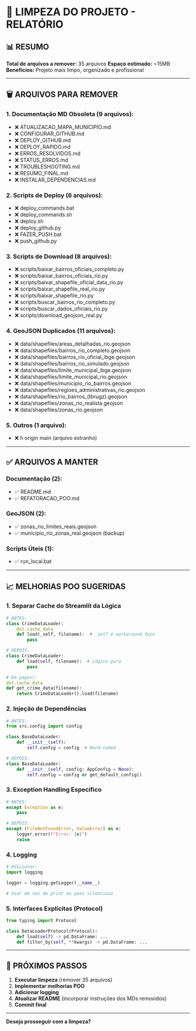 # 🧹 LIMPEZA DO PROJETO - RELATÓRIO

## 📊 RESUMO

**Total de arquivos a remover:** 35 arquivos
**Espaço estimado:** ~15MB
**Benefícios:** Projeto mais limpo, organizado e profissional

---

## 🗑️ ARQUIVOS PARA REMOVER

### 1. Documentação MD Obsoleta (9 arquivos):
- ❌ ATUALIZACAO_MAPA_MUNICIPIO.md
- ❌ CONFIGURAR_GITHUB.md
- ❌ DEPLOY_GITHUB.md
- ❌ DEPLOY_RAPIDO.md
- ❌ ERROS_RESOLVIDOS.md
- ❌ STATUS_ERROS.md
- ❌ TROUBLESHOOTING.md
- ❌ RESUMO_FINAL.md
- ❌ INSTALAR_DEPENDENCIAS.md

### 2. Scripts de Deploy (6 arquivos):
- ❌ deploy_commands.bat
- ❌ deploy_commands.sh
- ❌ deploy.sh
- ❌ deploy_github.py
- ❌ FAZER_PUSH.bat
- ❌ push_github.py

### 3. Scripts de Download (8 arquivos):
- ❌ scripts/baixar_bairros_oficiais_completo.py
- ❌ scripts/baixar_bairros_oficiais_rio.py
- ❌ scripts/baixar_shapefile_oficial_data_rio.py
- ❌ scripts/baixar_shapefile_real_rio.py
- ❌ scripts/baixar_shapefile_rio.py
- ❌ scripts/buscar_bairros_rio_completo.py
- ❌ scripts/buscar_dados_oficiais_rio.py
- ❌ scripts/download_geojson_real.py

### 4. GeoJSON Duplicados (11 arquivos):
- ❌ data/shapefiles/areas_detalhadas_rio.geojson
- ❌ data/shapefiles/bairros_rio_completo.geojson
- ❌ data/shapefiles/bairros_rio_oficial_ibge.geojson
- ❌ data/shapefiles/bairros_rio_simulado.geojson
- ❌ data/shapefiles/limite_municipal_ibge.geojson
- ❌ data/shapefiles/limite_municipal_rio.geojson
- ❌ data/shapefiles/municipio_rio_bairros.geojson
- ❌ data/shapefiles/regioes_administrativas_rio.geojson
- ❌ data/shapefiles/rio_bairros_(tbrugz).geojson
- ❌ data/shapefiles/zonas_rio_realista.geojson
- ❌ data/shapefiles/zonas_rio.geojson

### 5. Outros (1 arquivo):
- ❌ h origin main (arquivo estranho)

---

## ✅ ARQUIVOS A MANTER

### Documentação (2):
- ✅ README.md
- ✅ REFATORACAO_POO.md

### GeoJSON (2):
- ✅ zonas_rio_limites_reais.geojson
- ✅ municipio_rio_zonas_real.geojson (backup)

### Scripts Úteis (1):
- ✅ run_local.bat

---

## 📈 MELHORIAS POO SUGERIDAS

### 1. **Separar Cache do Streamlit da Lógica**
```python
# ANTES:
class CrimeDataLoader:
    @st.cache_data
    def load(_self, filename):  # _self é workaround feio
        pass

# DEPOIS:
class CrimeDataLoader:
    def load(self, filename):  # Lógica pura
        pass

# Em pages/:
@st.cache_data
def get_crime_data(filename):
    return CrimeDataLoader().load(filename)
```

### 2. **Injeção de Dependências**
```python
# ANTES:
from src.config import config

class BaseDataLoader:
    def __init__(self):
        self.config = config  # Hard-coded

# DEPOIS:
class BaseDataLoader:
    def __init__(self, config: AppConfig = None):
        self.config = config or get_default_config()
```

### 3. **Exception Handling Específico**
```python
# ANTES:
except Exception as e:
    pass

# DEPOIS:
except (FileNotFoundError, ValueError) as e:
    logger.error(f"Error: {e}")
    raise
```

### 4. **Logging**
```python
# Adicionar:
import logging

logger = logging.getLogger(__name__)

# Usar em vez de print ou pass silencioso
```

### 5. **Interfaces Explícitas (Protocol)**
```python
from typing import Protocol

class DataLoaderProtocol(Protocol):
    def load(self) -> pd.DataFrame: ...
    def filter_by(self, **kwargs) -> pd.DataFrame: ...
```

---

## 🎯 PRÓXIMOS PASSOS

1. **Executar limpeza** (remover 35 arquivos)
2. **Implementar melhorias POO**
3. **Adicionar logging**
4. **Atualizar README** (incorporar instruções dos MDs removidos)
5. **Commit final**

---

**Deseja prosseguir com a limpeza?**

